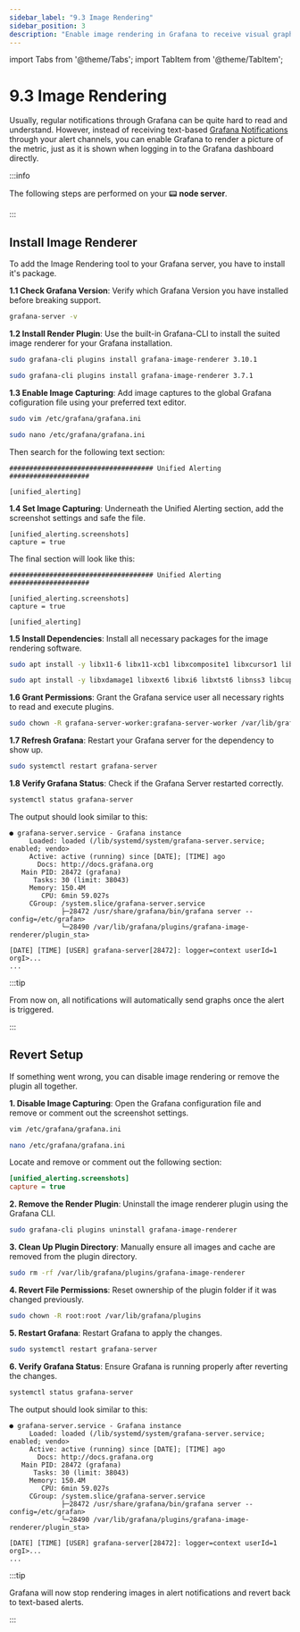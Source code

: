 ```yaml
---
sidebar_label: "9.3 Image Rendering"
sidebar_position: 3
description: "Enable image rendering in Grafana to receive visual graph alerts for your LUKSO node. This guide covers plugin installation, configuration, and troubleshooting on your server."
---
```


import Tabs from '@theme/Tabs';
import TabItem from '@theme/TabItem';

# 9.3 Image Rendering

Usually, regular notifications through Grafana can be quite hard to read and understand. However, instead of receiving text-based [Grafana Notifications](/docs/guides/alert-systems/grafana-notifications.md) through your alert channels, you can enable Grafana to render a picture of the metric, just as it is shown when logging in to the Grafana dashboard directly.

:::info

The following steps are performed on your 📟 **node server**.

:::

## Install Image Renderer

To add the Image Rendering tool to your Grafana server, you have to install it's package.

**1.1 Check Grafana Version**: Verify which Grafana Version you have installed before breaking support.

```sh
grafana-server -v
```

**1.2 Install Render Plugin**: Use the built-in Grafana-CLI to install the suited image renderer for your Grafana installation.

<Tabs groupId="grafana">
  <TabItem value="latest" label="Grafana Version 11+" default>

```sh
sudo grafana-cli plugins install grafana-image-renderer 3.10.1
```

</TabItem> <TabItem value="9.5.2" label="Grafana Version 9.5.2">

```sh
sudo grafana-cli plugins install grafana-image-renderer 3.7.1
```

</TabItem>
</Tabs>

**1.3 Enable Image Capturing**: Add image captures to the global Grafana cofiguration file using your preferred text editor.

<Tabs groupId="editor">
  <TabItem value="vim" label="Vim" default>

```sh
sudo vim /etc/grafana/grafana.ini
```

</TabItem> <TabItem value="nano" label="Nano">

```sh
sudo nano /etc/grafana/grafana.ini
```

</TabItem>
</Tabs>

Then search for the following text section:

```text
#################################### Unified Alerting ####################

[unified_alerting]
```

**1.4 Set Image Capturing**: Underneath the Unified Alerting section, add the screenshot settings and safe the file.

```text
[unified_alerting.screenshots]
capture = true
```

The final section will look like this:

```text
#################################### Unified Alerting ####################

[unified_alerting.screenshots]
capture = true

[unified_alerting]
```

**1.5 Install Dependencies**: Install all necessary packages for the image rendering software.

<Tabs groupId="os">
  <TabItem value="ubuntu" label="Ubuntu" default>

```sh
sudo apt install -y libx11-6 libx11-xcb1 libxcomposite1 libxcursor1 libxdamage1 libxext6 libxfixes3 libxi6 libxrender1 libxtst6 libglib2.0-0 libnss3 libcups2  libdbus-1-3 libxss1 libxrandr2 libgtk-3-0 libasound2 libxcb-dri3-0 libgbm1 libxshmfence1
```

</TabItem> <TabItem value="debian" label="Debian">

```sh
sudo apt install -y libxdamage1 libxext6 libxi6 libxtst6 libnss3 libcups2 libxss1 libxrandr2 libasound2 libatk1.0-0 libatk-bridge2.0-0 libpangocairo-1.0-0 libpango-1.0-0 libcairo2 libatspi2.0-0 libgtk3.0-cil libgdk3.0-cil libx11-xcb-dev libgbm1 libxshmfence1
```

</TabItem>
</Tabs>

**1.6 Grant Permissions**: Grant the Grafana service user all necessary rights to read and execute plugins.

```sh
sudo chown -R grafana-server-worker:grafana-server-worker /var/lib/grafana/plugins
```

**1.7 Refresh Grafana**: Restart your Grafana server for the dependency to show up.

```sh
sudo systemctl restart grafana-server
```

**1.8 Verify Grafana Status**: Check if the Grafana Server restarted correctly.

```sh
systemctl status grafana-server
```

The output should look similar to this:

```text
● grafana-server.service - Grafana instance
     Loaded: loaded (/lib/systemd/system/grafana-server.service; enabled; vendo>
     Active: active (running) since [DATE]; [TIME] ago
       Docs: http://docs.grafana.org
   Main PID: 28472 (grafana)
      Tasks: 30 (limit: 38043)
     Memory: 150.4M
        CPU: 6min 59.027s
     CGroup: /system.slice/grafana-server.service
             ├─28472 /usr/share/grafana/bin/grafana server --config=/etc/grafan>
             └─28490 /var/lib/grafana/plugins/grafana-image-renderer/plugin_sta>

[DATE] [TIME] [USER] grafana-server[28472]: logger=context userId=1 orgI>...
...
```

:::tip

From now on, all notifications will automatically send graphs once the alert is triggered.

:::

## Revert Setup

If something went wrong, you can disable image rendering or remove the plugin all together.

**1. Disable Image Capturing**: Open the Grafana configuration file and remove or comment out the screenshot settings.

<Tabs groupId="editor">
  <TabItem value="vim" label="Vim" default>

```sh
vim /etc/grafana/grafana.ini
```

</TabItem> <TabItem value="nano" label="Nano">

```sh
nano /etc/grafana/grafana.ini
```

</TabItem>
</Tabs>

Locate and remove or comment out the following section:

```ini
[unified_alerting.screenshots]
capture = true
```

**2. Remove the Render Plugin**: Uninstall the image renderer plugin using the Grafana CLI.

```sh
sudo grafana-cli plugins uninstall grafana-image-renderer
```

**3. Clean Up Plugin Directory**: Manually ensure all images and cache are removed from the plugin directory.

```sh
sudo rm -rf /var/lib/grafana/plugins/grafana-image-renderer
```

**4. Revert File Permissions**: Reset ownership of the plugin folder if it was changed previously.

```sh
sudo chown -R root:root /var/lib/grafana/plugins
```

**5. Restart Grafana**: Restart Grafana to apply the changes.

```sh
sudo systemctl restart grafana-server
```

**6. Verify Grafana Status**: Ensure Grafana is running properly after reverting the changes.

```sh
systemctl status grafana-server
```

The output should look similar to this:

```text
● grafana-server.service - Grafana instance
     Loaded: loaded (/lib/systemd/system/grafana-server.service; enabled; vendo>
     Active: active (running) since [DATE]; [TIME] ago
       Docs: http://docs.grafana.org
   Main PID: 28472 (grafana)
      Tasks: 30 (limit: 38043)
     Memory: 150.4M
        CPU: 6min 59.027s
     CGroup: /system.slice/grafana-server.service
             ├─28472 /usr/share/grafana/bin/grafana server --config=/etc/grafan>
             └─28490 /var/lib/grafana/plugins/grafana-image-renderer/plugin_sta>

[DATE] [TIME] [USER] grafana-server[28472]: logger=context userId=1 orgI>...
...
```

:::tip

Grafana will now stop rendering images in alert notifications and revert back to text-based alerts.

:::
